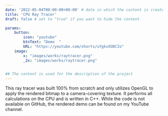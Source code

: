 ```yaml
---
date: '2022-05-04T00:00:00+00:00' # date in which the content is created - defaults to "today"
title: 'CPU Ray Tracer'
draft: false # set to "true" if you want to hide the content 

params:
    button:
        icon: "youtube"
        btnText: "Demo  "
        URL: "https://youtube.com/shorts/uYgkxXODCIo"
    image:  
        x: "images/works/raytracer.png"
        _2x: "images/works/raytracer.png"
    

## The content is used for the description of the project
---
```


This ray tracer was built 100% from scratch and only utilizes OpenGL to apply the rendered bitmap to a camera-covering texture. It performs all calculations on the CPU and is written in C++. While the code is not available on GitHub, the rendered demo can be found on my YouTube channel.